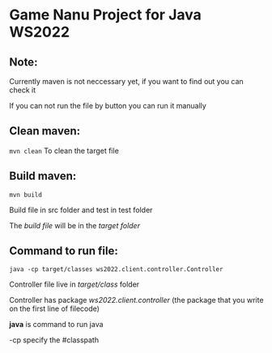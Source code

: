 # Game Nanu Project for Java WS2022

## Note:

Currently maven is not neccessary yet, if you want to find out you can check it

If you can not run the file by button you can run it manually

## Clean maven:

`mvn clean`
To clean the target file

## Build maven:

`mvn build`

Build file in src folder and test in test folder

The _build file_ will be in the _target folder_

## Command to run file:

`java -cp target/classes ws2022.client.controller.Controller`

Controller file live in _target/class_ folder

Controller has package _ws2022.client.controller_ (the package that you write on the first line of filecode)

**java** is command to run java

-cp specify the #classpath
